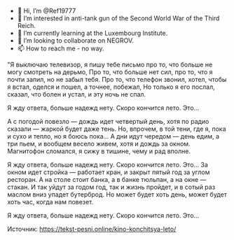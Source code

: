 - 👋 Hi, I’m @Ref19777
- 👀 I’m interested in anti-tank gun of the Second World War of the Third Reich.
- 🌱 I’m currently learning at the Luxembourg Institute.
- 💞️ I’m looking to collaborate on NEGROV.
- 📫 How to reach me - no way.

<!---
Ref19777/Ref19777 is a ✨ special ✨ repository because its `README.md` (this file) appears on your GitHub profile.
You can click the Preview link to take a look at your changes.
--->
"Я выключаю телевизор, я пишу тебе письмо про то, что больше не могу смотреть на дерьмо, 
Про то, что больше нет сил, про то, что я почти запил, но не забыл тебя. 
Про то, что телефон звонил, хотел, чтобы я встал, оделся и пошел, а точнее, побежал, 
Но только я его послал, сказал, что болен и устал, и эту ночь не спал. 

Я жду ответа, больше надежд нету. 
Скоро кончится лето. Это… 

А с погодой повезло — дождь идет четвертый день, хотя по радио сказали — жаркой будет даже тень. 
Но, впрочем, в той тени, где я, пока и сухо и тепло, но я боюсь пока… 
А дни идут чередом — день едим, а три пьем, и вообщем весело живем, хотя и дождь за окном. 
Магнитофон сломался, я сижу в тишине, чему и рад вполне. 

Я жду ответа, больше надежд нету. 
Скоро кончится лето. Это… 
За окном идет стройка — работает кран, и закрыт пятый год за углом ресторан. 
А на столе стоит банка, а в банке тюльпан, а на окне — стакан. 
И так уйдут за годом год, так и жизнь пройдет, и в сотый раз маслом вниз упадет бутерброд. 
Но может будет хоть день, может будет хоть час, когда нам повезет. 

Я жду ответа, больше надежд нету. 
Скоро кончится лето. Это… 


Источник: https://tekst-pesni.online/kino-konchitsya-leto/ 
